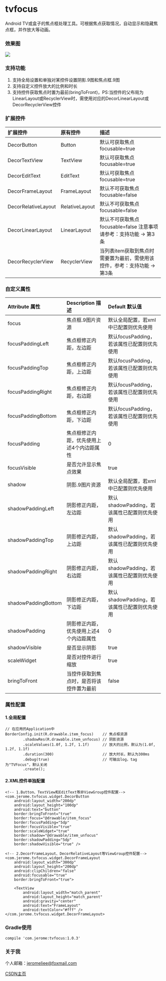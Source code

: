 # tvfocus

Android TV或盒子的焦点框处理工具。可根据焦点获取情况，自动显示和隐藏焦点框，并作放大等动画。

### 效果图

<img src="/resources/tvfocus.gif">

### 支持功能
1. 支持全局设置和单独对某控件设置阴影.9图和焦点框.9图
2. 支持自定义控件放大的比例和时长
3. 支持控件获取焦点时置为最前(bringToFront)，PS:当控件的父布局为LinearLayout或RecyclerView时，需使用对应的DecorLinearLayout或DecorRecyclerView控件

### 扩展控件

| 扩展控件      | 原有控件      | 描述 |
|:---           |:---           |:---       |
| DecorButton   | Button        | 默认可获取焦点 focusable=true|
| DecorTextView | TextView      | 默认可获取焦点 focusable=true|
| DecorEditText | EditText      | 默认可获取焦点 focusable=true|
| DecorFrameLayout | FrameLayout | 默认不可获取焦点 focusable=false |
| DecorRelativeLayout | RelativeLayout | 默认不可获取焦点 focusable=false |
| DecorLinearLayout | LinearLayout | 默认不可获取焦点 focusable=false 注意事项请参考：支持功能 -> 第3条|
| DecorRecyclerView | RecyclerView | 当列表item获取到焦点时需要置为最前，需使用该控件，参考：支持功能 -> 第3条|

### 自定义属性

| Attribute 属性          | Description 描述 |  Default 默认值 |
|:---				     |:---| :---|
| focus                     | 焦点框.9图片资源 | 默认全局配置，若xml中已配置则优先使用 |
| focusPaddingLeft         | 焦点框修正内距，左边距 | 默认focusPadding，若该属性已配置则优先使用 |
| focusPaddingTop         | 焦点框修正内距，上边距 | 默认focusPadding，若该属性已配置则优先使用 |
| focusPaddingRight         | 焦点框修正内距，右边距 | 默认focusPadding，若该属性已配置则优先使用 |
| focusPaddingBottom         | 焦点框修正内距，下边距 | 默认focusPadding，若该属性已配置则优先使用 |
| focusPadding         | 焦点框修正内距，优先使用上述4个内边距属性 | 0 | |
| focusVisible        |是否允许显示焦点效果 | true |
| shadow         | 阴影.9图片资源 | 默认全局配置，若xml中已配置则优先使用 |
| shadowPaddingLeft         | 阴影修正内距，左边距 | 默认shadowPadding，若该属性已配置则优先使用 |
| shadowPaddingTop         | 阴影修正内距，上边距 |默认shadowPadding，若该属性已配置则优先使用 |
| shadowPaddingRight         | 阴影修正内距，右边距 |默认shadowPadding，若该属性已配置则优先使用 |
| shadowPaddingBottom         | 阴影修正内距，下边距 |默认shadowPadding，若该属性已配置则优先使用 |
| shadowPadding         | 阴影修正内距，优先使用上述4个内边距属性 |0|
| shadowVisible         | 是否显示阴影 |true|
| scaleWidget         | 是否对控件进行缩放 | true|
| bringToFront         | 当控件获取到焦点时，是否将该控件置为最前 |false|

### 属性配置

#### 1.全局配置

    // 在应用的Application中
    BorderConfig.init(R.drawable.item_focus)    // 焦点框资源
            .shadowRes(R.drawable.item_unfocus) // 阴影资源
            .scaleValues(1.0f, 1.2f, 1.1f)      // 放大的比例，默认为(1.0f, 1.2f, 1.1f)
            .duration(300)                      // 放大时长，默认为300ms
            .debug(true)                        // 可输出log，tag为"TVFocus"，默认关闭
            .create();

#### 2.XML控件单独配置

    <!-- 1.Button、TextView和EditText等非ViewGroup控件配置-->
    <com.jerome.tvfocus.widget.DecorButton
        android:layout_width="200dp"
        android:layout_height="100dp"
        android:text="button"
        border:bringToFront="true"
        border:focus="@drawable/item_focus"
        border:focusPadding="5dp"
        border:focusVisible="true"
        border:scaleWidget="true"
        border:shadow="@drawable/item_unfocus"
        border:shadowPadding="5dp"
        border:shadowVisible="true" />

    <!-- 2.DecorFrameLayout、DecorRelativeLayout等ViewGroup控件配置-->
    <com.jerome.tvfocus.widget.DecorFrameLayout
        android:layout_width="300dp"
        android:layout_height="200dp"
        android:clipChildren="false"
        android:focusable="true"
        border:bringToFront="true">

        <TextView
            android:layout_width="match_parent"
            android:layout_height="match_parent"
            android:gravity="center"
            android:text="FrameLayout"
            android:textColor="#fff" />
    </com.jerome.tvfocus.widget.DecorFrameLayout>

### Gradle使用

    compile 'com.jerome:tvfocus:1.0.3'

### 关于我

个人邮箱：jeromeliee@foxmail.com

[CSDN主页](https://blog.csdn.net/JeromeLiee)





